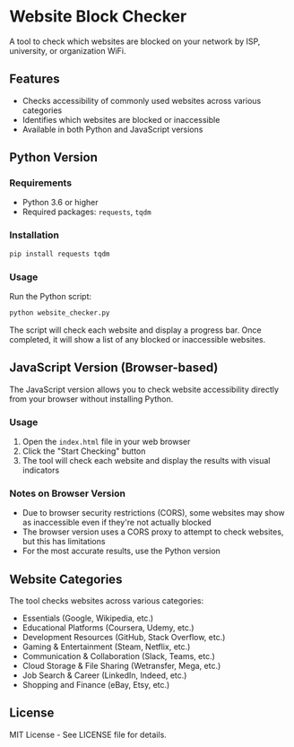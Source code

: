 # Website Block Checker

A tool to check which websites are blocked on your network by ISP, university, or organization WiFi.

## Features

- Checks accessibility of commonly used websites across various categories
- Identifies which websites are blocked or inaccessible
- Available in both Python and JavaScript versions

## Python Version

### Requirements

- Python 3.6 or higher
- Required packages: `requests`, `tqdm`

### Installation

```bash
pip install requests tqdm
```

### Usage

Run the Python script:

```bash
python website_checker.py
```

The script will check each website and display a progress bar. Once completed, it will show a list of any blocked or inaccessible websites.

## JavaScript Version (Browser-based)

The JavaScript version allows you to check website accessibility directly from your browser without installing Python.

### Usage

1. Open the `index.html` file in your web browser
2. Click the "Start Checking" button
3. The tool will check each website and display the results with visual indicators

### Notes on Browser Version

- Due to browser security restrictions (CORS), some websites may show as inaccessible even if they're not actually blocked
- The browser version uses a CORS proxy to attempt to check websites, but this has limitations
- For the most accurate results, use the Python version

## Website Categories

The tool checks websites across various categories:

- Essentials (Google, Wikipedia, etc.)
- Educational Platforms (Coursera, Udemy, etc.)
- Development Resources (GitHub, Stack Overflow, etc.)
- Gaming & Entertainment (Steam, Netflix, etc.)
- Communication & Collaboration (Slack, Teams, etc.)
- Cloud Storage & File Sharing (Wetransfer, Mega, etc.)
- Job Search & Career (LinkedIn, Indeed, etc.)
- Shopping and Finance (eBay, Etsy, etc.)

## License

MIT License - See LICENSE file for details.
